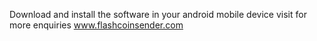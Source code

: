 Download and install the software in your android mobile device
visit for more enquiries www.flashcoinsender.com 
